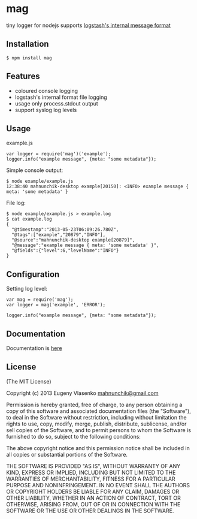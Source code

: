 # mag

tiny logger for nodejs supports [logstash's internal message format](https://github.com/logstash/logstash/wiki/logstash's-internal-message-format)

## Installation

```
$ npm install mag
```

## Features

* coloured console logging
* logstash's internal format file logging
* usage only process.stdout output
* support syslog log levels

## Usage

example.js
```
var logger = require('mag')('example');
logger.info("example message", {meta: "some metadata"});
```

Simple console output:
```
$ node example/example.js 
12:38:40 mahnunchik-desktop example[20150]: <INFO> example message { meta: 'some metadata' }
```

File log:
```
$ node example/example.js > example.log
$ cat example.log 
{
  "@timestamp":"2013-05-23T06:09:26.780Z",
  "@tags":["example","20879","INFO"],
  "@source":"mahnunchik-desktop example[20879]",
  "@message":"example message { meta: 'some metadata' }",
  "@fields":{"level":6,"levelName":"INFO"}
}
```

## Configuration

Setting log level:
```
var mag = require('mag');
var logger = mag('example', 'ERROR');

logger.info("example message", {meta: "some metadata"});
```

## Documentation

Documentation is [here](https://github.com/mahnunchik/mag/blob/master/docs/mag.md)

## License

(The MIT License)

Copyright (c) 2013 Eugeny Vlasenko <mahnunchik@gmail.com>

Permission is hereby granted, free of charge, to any person obtaining a copy
of this software and associated documentation files (the "Software"), to deal
in the Software without restriction, including without limitation the rights
to use, copy, modify, merge, publish, distribute, sublicense, and/or sell
copies of the Software, and to permit persons to whom the Software is
furnished to do so, subject to the following conditions:

The above copyright notice and this permission notice shall be included in
all copies or substantial portions of the Software.

THE SOFTWARE IS PROVIDED "AS IS", WITHOUT WARRANTY OF ANY KIND, EXPRESS OR
IMPLIED, INCLUDING BUT NOT LIMITED TO THE WARRANTIES OF MERCHANTABILITY,
FITNESS FOR A PARTICULAR PURPOSE AND NONINFRINGEMENT. IN NO EVENT SHALL THE
AUTHORS OR COPYRIGHT HOLDERS BE LIABLE FOR ANY CLAIM, DAMAGES OR OTHER
LIABILITY, WHETHER IN AN ACTION OF CONTRACT, TORT OR OTHERWISE, ARISING FROM,
OUT OF OR IN CONNECTION WITH THE SOFTWARE OR THE USE OR OTHER DEALINGS IN
THE SOFTWARE.

